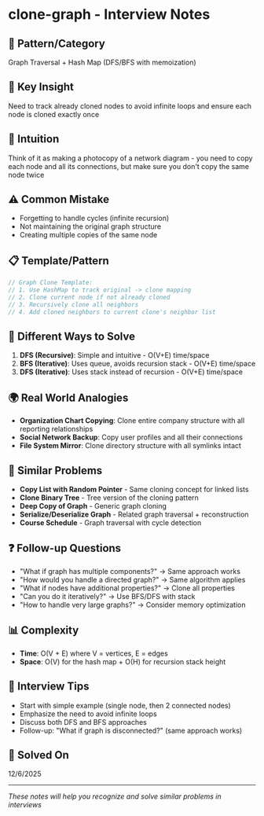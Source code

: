 # clone-graph - Interview Notes

## 🔧 Pattern/Category

Graph Traversal + Hash Map (DFS/BFS with memoization)

## 🔑 Key Insight

Need to track already cloned nodes to avoid infinite loops and ensure each node is cloned exactly once

## 🧠 Intuition

Think of it as making a photocopy of a network diagram - you need to copy each node and all its connections, but make sure you don't copy the same node twice

## ⚠️ Common Mistake

- Forgetting to handle cycles (infinite recursion)
- Not maintaining the original graph structure
- Creating multiple copies of the same node

## 📋 Template/Pattern

```javascript
// Graph Clone Template:
// 1. Use HashMap to track original -> clone mapping
// 2. Clone current node if not already cloned
// 3. Recursively clone all neighbors
// 4. Add cloned neighbors to current clone's neighbor list
```

## 🔄 Different Ways to Solve

1. **DFS (Recursive)**: Simple and intuitive - O(V+E) time/space
2. **BFS (Iterative)**: Uses queue, avoids recursion stack - O(V+E) time/space
3. **DFS (Iterative)**: Uses stack instead of recursion - O(V+E) time/space

## 🌍 Real World Analogies

- **Organization Chart Copying**: Clone entire company structure with all reporting relationships
- **Social Network Backup**: Copy user profiles and all their connections
- **File System Mirror**: Clone directory structure with all symlinks intact

## 🔗 Similar Problems

- **Copy List with Random Pointer** - Same cloning concept for linked lists
- **Clone Binary Tree** - Tree version of the cloning pattern
- **Deep Copy of Graph** - Generic graph cloning
- **Serialize/Deserialize Graph** - Related graph traversal + reconstruction
- **Course Schedule** - Graph traversal with cycle detection

## ❓ Follow-up Questions

- "What if graph has multiple components?" → Same approach works
- "How would you handle a directed graph?" → Same algorithm applies
- "What if nodes have additional properties?" → Clone all properties
- "Can you do it iteratively?" → Use BFS/DFS with stack
- "How to handle very large graphs?" → Consider memory optimization

## 📊 Complexity

- **Time**: O(V + E) where V = vertices, E = edges
- **Space**: O(V) for the hash map + O(H) for recursion stack height

## 🎯 Interview Tips

- Start with simple example (single node, then 2 connected nodes)
- Emphasize the need to avoid infinite loops
- Discuss both DFS and BFS approaches
- Follow-up: "What if graph is disconnected?" (same approach works)

## 📅 Solved On

12/6/2025

---

_These notes will help you recognize and solve similar problems in interviews_
